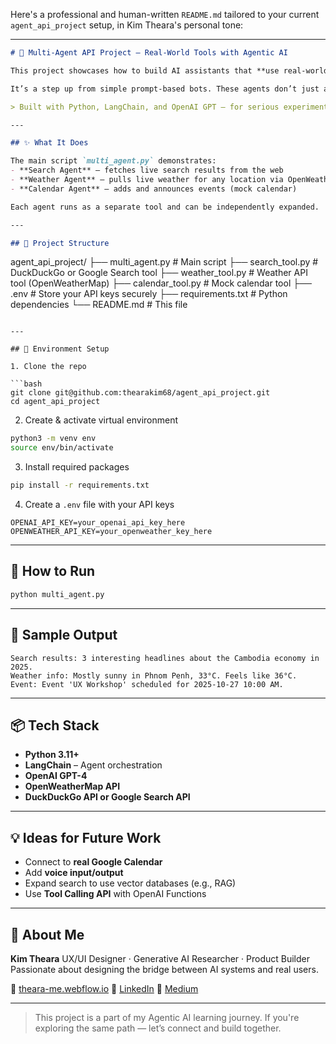 Here's a professional and human-written `README.md` tailored to your current `agent_api_project` setup, in Kim Theara's personal tone:

---

```markdown
# 🤖 Multi-Agent API Project – Real-World Tools with Agentic AI

This project showcases how to build AI assistants that **use real-world tools** like Google Search, Weather APIs, and Calendar management.

It’s a step up from simple prompt-based bots. These agents don’t just answer — they take action by **calling real APIs**, parsing results, and responding with helpful context.

> Built with Python, LangChain, and OpenAI GPT — for serious experimentation in Agentic AI.

---

## ✨ What It Does

The main script `multi_agent.py` demonstrates:
- **Search Agent** – fetches live search results from the web
- **Weather Agent** – pulls live weather for any location via OpenWeatherMap
- **Calendar Agent** – adds and announces events (mock calendar)

Each agent runs as a separate tool and can be independently expanded.

---

## 🧱 Project Structure

```

agent_api_project/
├── multi_agent.py             # Main script
├── search_tool.py             # DuckDuckGo or Google Search tool
├── weather_tool.py            # Weather API tool (OpenWeatherMap)
├── calendar_tool.py           # Mock calendar tool
├── .env                       # Store your API keys securely
├── requirements.txt           # Python dependencies
└── README.md                  # This file

````

---

## 🔑 Environment Setup

1. Clone the repo

```bash
git clone git@github.com:thearakim68/agent_api_project.git
cd agent_api_project
````

2. Create & activate virtual environment

```bash
python3 -m venv env
source env/bin/activate
```

3. Install required packages

```bash
pip install -r requirements.txt
```

4. Create a `.env` file with your API keys

```env
OPENAI_API_KEY=your_openai_api_key_here
OPENWEATHER_API_KEY=your_openweather_key_here
```

---

## 🚀 How to Run

```bash
python multi_agent.py
```

---

## 🧪 Sample Output

```
Search results: 3 interesting headlines about the Cambodia economy in 2025.
Weather info: Mostly sunny in Phnom Penh, 33°C. Feels like 36°C.
Event: Event 'UX Workshop' scheduled for 2025-10-27 10:00 AM.
```

---

## 📦 Tech Stack

* **Python 3.11+**
* **LangChain** – Agent orchestration
* **OpenAI GPT-4**
* **OpenWeatherMap API**
* **DuckDuckGo API or Google Search API**

---

## 💡 Ideas for Future Work

* Connect to **real Google Calendar**
* Add **voice input/output**
* Expand search to use vector databases (e.g., RAG)
* Use **Tool Calling API** with OpenAI Functions

---

## 🙋 About Me

**Kim Theara**
UX/UI Designer · Generative AI Researcher · Product Builder
Passionate about designing the bridge between AI systems and real users.

🔗 [theara-me.webflow.io](https://theara-me.webflow.io/)
📌 [LinkedIn](https://www.linkedin.com/in/kimtheara-productdesign-ai-expert/)
📝 [Medium](https://medium.com/@thearakim68)

---

> This project is a part of my Agentic AI learning journey.
> If you're exploring the same path — let’s connect and build together.

```
